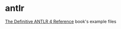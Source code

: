# antlr
[The Definitive ANTLR 4 Reference](https://www.amazon.com/Definitive-ANTLR-4-Reference/dp/1934356999) book's example files
